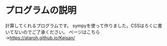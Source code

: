 # プログラムの説明
計算してくれるプログラムです。
sympyを使って作りました。CSSはろくに書いてないのでご了承ください。
ページはこちら→https://ataroh.github.io/Keisan/
